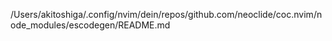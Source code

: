 /Users/akitoshiga/.config/nvim/dein/repos/github.com/neoclide/coc.nvim/node_modules/escodegen/README.md